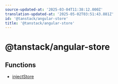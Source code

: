 ```yaml
---
source-updated-at: '2025-03-04T11:38:12.000Z'
translation-updated-at: '2025-05-02T03:51:43.881Z'
id: '@tanstack/angular-store'
title: '@tanstack/angular-store'
---
```


<!-- DO NOT EDIT: this page is autogenerated from the type comments -->

# @tanstack/angular-store

## Functions

- [injectStore](functions/injectstore.md)
